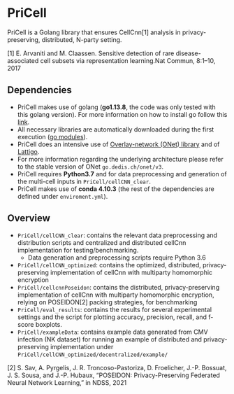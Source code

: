 # PriCell

PriCell is a Golang library that ensures CellCnn[1] analysis in privacy-preserving, distributed, N-party setting.

[1] E. Arvaniti and M. Claassen. Sensitive detection of rare disease-associated cell subsets via representation learning.Nat Commun, 8:1–10, 2017
## Dependencies

* PriCell makes use of golang (**go1.13.8**, the code was only tested with this golang version). For more information on how to install go follow this [link](https://golang.org/doc/install).
* All necessary libraries are automatically downloaded during the first execution ([go modules](https://blog.golang.org/using-go-modules)).
* PriCell does an intensive use of [Overlay-network (ONet) library](https://github.com/dedis/onet) and of [Lattigo](https://github.com/ldsec/lattigo).
* For more information regarding the underlying architecture please refer to the stable version of ONet `go.dedis.ch/onet/v3`.
* PriCell requires **Python3.7** and for data preprocessing and generation of the multi-cell inputs in `PriCell/cellCNN_clear`. 
* PriCell makes use of **conda 4.10.3** (the rest of the dependencies are defined under `enviroment.yml`).

## Overview
- `PriCell/cellCNN_clear`: contains the relevant data preprocessing and distribution scripts and centralized and distributed cellCnn implementation for testing/benchmarking.
    - Data generation and preprocessing scripts require Python 3.6
- `PriCell/cellCNN_optimized`: contains the optimized, distributed, privacy-preserving implementation of cellCnn with multiparty homomorphic encryption
- `PriCell/cellcnnPoseidon`: contains the distributed, privacy-preserving implementation of cellCnn with multiparty homomorphic encryption, relying on POSEIDON[2] packing strategies, for benchmarking
- `PriCell/eval_results`: contains the results for several experimental settings and the script for plotting accuracy, precision, recall, and f-score boxplots.
- `PriCell/exampleData`: contains example data generated from CMV infection (NK dataset) for running an example of distributed and privacy-preserving implementation under `PriCell/cellCNN_optimized/decentralized/example/`

[2] S. Sav, A. Pyrgelis, J. R. Troncoso-Pastoriza, D. Froelicher, J.-P. Bossuat,
  J. S. Sousa, and J.-P. Hubaux, “POSEIDON: Privacy-Preserving Federated
  Neural Network Learning,” in NDSS, 2021






  
